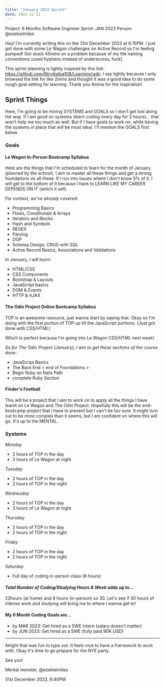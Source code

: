 ```yaml
---
title: "January 2023 Sprint"
date: 2022-12-31
---
```


Project: 6 Months Software Engineer
Sprint: JAN 2023
Person: @ezekielmiles

Hey! I'm currently writing this on the 31st December 2022 at 6:15PM. I just got done with some Le Wagon challenges on Active Record so I'm feeling pumped! Got stuck 45mins on a problem because of my file naming conventions (used hyphens instead of underscores, fuck).

This sprint planning is lightly inspired by this link: https://github.com/Nirvikalpa108/Learning/wiki. I say lightly because I only browsed the link for like 2mins and thought it was a good idea to do some rough goal setting for learning. Thank you Amina for the inspiration!

## Sprint Things

Here, I'm going to be mixing SYSTEMS and GOALS so I don't get lost along the way. If I am good on systems (learn coding every day for 2 hours)... that won't help me too much as well. But if I have goals to work on, while having the systems in place that will be most ideal. I'll mention the GOALS first below

### Goals

#### Le Wagon In-Person Bootcamp Syllabus

Here are the things that I'm scheduled to learn for the month of January (planned by the school). I aim to master all these things and get a strong foundations on all these. If I run into issues where I don't know 5% of it. I will get to the bottom of it because I have to LEARN LIKE MY CAREER DEPENDS ON IT (which it will).

*For context, we've already covered:*

- Programming Basics
- Flows, Conditionals & Arrays
- Iterators and Blocks
- Hash and Symbols
- REGEX
- Parsing
- OOP
- Schema Design, CRUD with SQL
- Active Record Basics, Associations and Validations

*In January, I will learn:*

- HTML/CSS
- CSS Components
- Bootstrap & Layouts
- JavaScript basics
- DOM & Events
- HTTP & AJAX

#### The Odin Project Online Bootcamp Syllabus

TOP is an awesome resource, just wanna start by saying that. Okay so I'm doing with the first portion of TOP up till the JavaScript portions. (Just got done with CSS/HTML)

Which is perfect because I'm going into Le Wagon CSS/HTML next week!

*So for The Odin Project (January), I aim to get these sections of the course done:*

- JavaScript Basics
- The Back End 
< end of Foundations >
- Begin Ruby on Rails Path
- complete Ruby Section

#### Finder's Football

This will be a project that I aim to work on to apply all the things I have learnt on Le Wagon and The Odin Project. Hopefully this will be the end-bootcamp project that I have to present but I can't be too sure. It might turn out to be more complex than it seems, but I am confident on where this will go. It's up to the MENTAL.

### Systems

*Monday*
- 2 hours of TOP in the day
- 3 hours of Le Wagon at night 

*Tuesday*
- 2 hours of TOP in the day
- 2 hours of TOP in the night

*Wednesday*
- 2 hours of TOP in the day
- 3 hours of Le Wagon at night 

*Thursday*
- 2 hours of TOP in the day
- 2 hours of TOP in the night

*Friday*
- 2 hours of TOP in the day
- 2 hours of TOP in the night

*Saturday*
- Full day of coding in-person class (8 hours)

#### *Total Number of Coding/Studying Hours A Week* adds up to...

22hours (at home) and 8 hours (in-person) so 30. Let's see if 30 hours of intense work and studying will bring me to where I wanna get to!

#### My 6 Month Coding Goals are...

- by MAR 2023: Get hired as a SWE Intern (salary doesn't matter)
- by JUN 2023: Get hired as a SWE (fully paid 90K USD)

---------------------------------



Alright that was fun to type out. It feels nice to have a framework to work with. Okay it's time to go prepare for the NYE party. 

See you!

Mental monster,
@ezekielmiles

31st December 2022, 6:40PM
